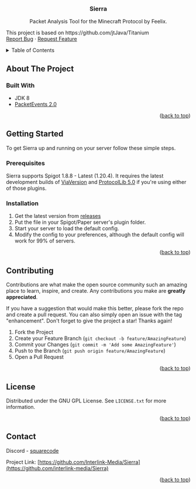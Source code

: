 <h3 align="center">Sierra</h3>

  <p align="center">
    Packet Analysis Tool for the Minecraft Protocol by Feelix.
    <p>
      This project is based on https://github.com/jtJava/Titanium
    <br />
    <a href="https://github.com/Interlink-Media/Sierra/issues">Report Bug</a>
    ·
    <a href="https://github.com/Interlink-Media/Sierra/issues">Request Feature</a>
  </p>
</div>

<!-- TABLE OF CONTENTS -->
<details>
  <summary>Table of Contents</summary>
  <ol>
    <li>
      <a href="#about-the-project">About The Project</a>
      <ul>
        <li><a href="#built-with">Built With</a></li>
      </ul>
    </li>
    <li>
      <a href="#getting-started">Getting Started</a>
      <ul>
        <li><a href="#prerequisites">Prerequisites</a></li>
        <li><a href="#installation">Installation</a></li>
      </ul>
    </li>
    <li><a href="#contributing">Contributing</a></li>
    <li><a href="#license">License</a></li>
    <li><a href="#contact">Contact</a></li>
  </ol>
</details>

<!-- ABOUT THE PROJECT -->
## About The Project

### Built With

* JDK 8
* [PacketEvents 2.0](https://github.com/retrooper/packetevents/tree/2.0)

<p align="right">(<a href="#top">back to top</a>)</p>

<!-- GETTING STARTED -->
## Getting Started

To get Sierra up and running on your server follow these simple steps.

### Prerequisites
Sierra supports Spigot 1.8.8 - Latest (1.20.4). It requires the latest development builds of [ViaVersion](https://ci.viaversion.com/job/ViaVersion-DEV/) and [ProtocolLib 5.0](https://ci.dmulloy2.net/job/ProtocolLib/com.comphenix.protocol$ProtocolLib/) 
if you're using either of those plugins.

### Installation

1. Get the latest version from [releases](https://github.com/Interlink-Media/Sierra/releases)
2. Put the file in your Spigot/Paper server's plugin folder.
3. Start your server to load the default config.
4. Modify the config to your preferences, although the default config will work for 99% of servers.

<p align="right">(<a href="#top">back to top</a>)</p>


<!-- CONTRIBUTING -->
## Contributing

Contributions are what make the open source community such an amazing place to learn, inspire, and create. Any contributions you make are **greatly appreciated**.

If you have a suggestion that would make this better, please fork the repo and create a pull request. You can also simply open an issue with the tag "enhancement".
Don't forget to give the project a star! Thanks again!

1. Fork the Project
2. Create your Feature Branch (`git checkout -b feature/AmazingFeature`)
3. Commit your Changes (`git commit -m 'Add some AmazingFeature'`)
4. Push to the Branch (`git push origin feature/AmazingFeature`)
5. Open a Pull Request

<p align="right">(<a href="#top">back to top</a>)</p>



<!-- LICENSE -->
## License

Distributed under the GNU GPL License. See `LICENSE.txt` for more information.

<p align="right">(<a href="#top">back to top</a>)</p>



<!-- CONTACT -->
## Contact

Discord - [squarecode](http://discord.gg/squarecode)

Project Link: [https://github.com/Interlink-Media/Sierra](https://github.com/interlink-media/Sierra)

<p align="right">(<a href="#top">back to top</a>)</p>



<!-- MARKDOWN LINKS & IMAGES -->
<!-- https://www.markdownguide.org/basic-syntax/#reference-style-links -->
[contributors-shield]: https://img.shields.io/github/contributors/Interlink-Media/Sierra.svg?style=for-the-badge
[contributors-url]: https://github.com/Interlink-Media/Sierra/graphs/contributors
[forks-shield]: https://img.shields.io/github/forks/Interlink-Media/Sierra.svg?style=for-the-badge
[forks-url]: https://github.com/Interlink-Media/Sierra/network/members
[stars-shield]: https://img.shields.io/github/stars/Interlink-Media/Sierra.svg?style=for-the-badge
[stars-url]: https://github.com/Interlink-Media/Sierra/stargazers
[issues-shield]: https://img.shields.io/github/issues/Interlink-Media/Sierra.svg?style=for-the-badge
[issues-url]: https://github.com/Interlink-Media/Sierra/issues
[license-shield]: https://img.shields.io/github/license/Interlink-Media/Sierra.svg?style=for-the-badge
[license-url]: https://github.com/Interlink-Media/Sierra/blob/master/LICENSE.txt
[product-screenshot]: images/screenshot.png
